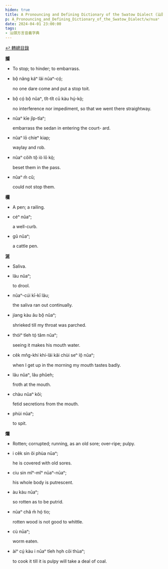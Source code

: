```yaml
---
hiden: true
title: A Pronouncing and Defining Dictionary of the Swatow Dialect (汕頭方言音義字典) / nuaⁿ
p: A_Pronouncing_and_Defining_Dictionary_of_the_Swatow_Dialect/w/nuaⁿ
date: 2024-04-01 23:00:00
tags: 
- 汕頭方言音義字典
---
```


[↩️ 轉總目錄](/A_Pronouncing_and_Defining_Dictionary_of_the_Swatow_Dialect)


**攔**
- To stop; to hinder; to embarrass.

- bô̤ nâng káⁿ lâi nûaⁿ-có̤;

  no one dare come and put a stop toit.

- bô̤ có̤ bô̤ nûaⁿ, tît-tît cū kàu hṳ́-kò̤;

  no interference nor impediment, so that we went there straightway.

- nûaⁿ kīe jîp-tîaⁿ;

  embarrass the sedan in entering the court- ard.

- nûaⁿ lō chíeⁿ kiap;

  waylay and rob.

- nûaⁿ côih tŏ̤ iò lō kò̤;

  beset them in the pass.

- nûaⁿ m̄ cŭ;

  could not stop them.

**欄**
- A pen; a railing.

- céⁿ nûaⁿ;

  a well-curb.

- gû nûaⁿ;

  a cattle pen.

**涎**
- Saliva.

- lâu nŭaⁿ;

  to drool.

- nŭaⁿ-cúi kī-kī lâu;

  the saliva ran out continually.

- jíang kàu âu bô̤ nŭaⁿ;

  shrieked till my throat was parched.

- thóiⁿ tîeh tó̤ tăm nŭaⁿ;

  seeing it makes his mouth water.

- cêk mn̂g-khí khí-lâi kâi chùi seⁿ lô̤ nŭaⁿ;

  when I get up in the morning my mouth tastes badly.

- lâu nŭaⁿ, lâu phûeh;

  froth at the mouth.

- chàu nŭaⁿ kôi;

  fetid secretions from the mouth.

- phùi nŭaⁿ;

  to spit.

**爛**
- Rotten; corrupted; running, as an old sore; over-ripe; pulpy.

- i cêk sin ŏi phùa nūaⁿ;

  he is covered with old sores.

- ciu sin mîⁿ-mîⁿ nūaⁿ-nūaⁿ;

  his whole body is putrescent.

- àu kàu nūaⁿ;

  so rotten as to be putrid.

- nūaⁿ châ m̄ hó̤ tio;

  rotten wood is not good to whittle.

- cù nūaⁿ;

  worm eaten.

- àiⁿ cṳ́ kàu i nūaⁿ tîeh ho̤h cōi thùaⁿ;

  to cook it till it is pulpy will take a deal of coal.